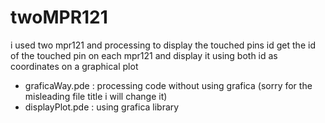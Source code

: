 # twoMPR121
i used two mpr121 and processing to display the touched pins id
get the id of the touched pin on each mpr121 and display it using both id as coordinates on a graphical plot 

- graficaWay.pde : processing code without using grafica (sorry for the misleading file title i will change it) 
- displayPlot.pde : using grafica library 
